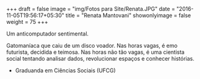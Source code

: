 +++
draft = false
image = "img/Fotos para Site/Renata.JPG"
date = "2016-11-05T19:56:17+05:30"
title = "Renata Mantovani"
showonlyimage = false
weight = 75
+++

Um anticomputador sentimental.
<!--more-->

Gatomaníaca que caiu de um disco voador. Nas horas vagas, é emo futurista, decidida e teimosa. Nas horas não tão vagas, é uma cientista social tentando analisar dados, revolucionar espaços e conhecer histórias.

* Graduanda em Ciências Sociais (UFCG)
